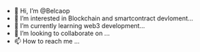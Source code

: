 - 👋 Hi, I’m @Belcaop
- 👀 I’m interested in Blockchain and smartcontract devloment...
- 🌱 I’m currently learning web3 development...
- 💞️ I’m looking to collaborate on ...
- 📫 How to reach me ...

<!---
Belcaop/Belcaop is a ✨ special ✨ repository because its `README.md` (this file) appears on your GitHub profile.
You can click the Preview link to take a look at your changes.
--->
